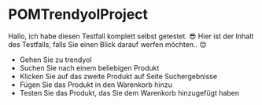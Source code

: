 ﻿# POMTrendyolProject


Hallo, ich habe diesen Testfall komplett selbst getestet. 😎 Hier ist der Inhalt des Testfalls, falls Sie einen Blick darauf werfen möchten.. 😊


   - Gehen Sie zu trendyol
   - Suchen Sie nach einem beliebigen Produkt
   - Klicken Sie auf das zweite Produkt auf Seite  Suchergebnisse
   - Fügen Sie das Produkt in den Warenkorb hinzu
   - Testen Sie das Produkt, das Sie dem Warenkorb hinzugefügt haben


